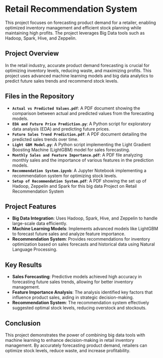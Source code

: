 # Retail Recommendation System

This project focuses on forecasting product demand for a retailer, enabling optimized inventory management and efficient stock planning while maintaining high profits. The project leverages Big Data tools such as Hadoop, Spark, Hive, and Zeppelin.

## Project Overview

In the retail industry, accurate product demand forecasting is crucial for optimizing inventory levels, reducing waste, and maximizing profits. This project uses advanced machine learning models and big data analytics to predict future sales trends and recommend stock levels.

## Files in the Repository

- **`Actual vs Predicted Values.pdf`**: A PDF document showing the comparison between actual and predicted values from the forecasting models.
- **`EDA and Future Price Prediction.py`**: A Python script for exploratory data analysis (EDA) and predicting future prices.
- **`Future Sales Trend Prediction.pdf`**: A PDF document detailing the predicted sales trends over time.
- **`Light GBM Model.py`**: A Python script implementing the Light Gradient Boosting Machine (LightGBM) model for sales forecasting.
- **`Monthly Sales and Feature Importance.pdf`**: A PDF file analyzing monthly sales and the importance of various features in the prediction models.
- **`Recommendation System.ipynb`**: A Jupyter Notebook implementing a recommendation system for optimizing stock levels.
- **`Setup of Recommendation System.pdf`**: A PDF showing the set up of Hadoop, Zeppelin and Spark for this big data Project on Retail Recommendation System

## Project Features

- **Big Data Integration**: Uses Hadoop, Spark, Hive, and Zeppelin to handle large-scale data efficiently.
- **Machine Learning Models**: Implements advanced models like LightGBM to forecast future sales and analyze feature importance.
- **Recommendation System**: Provides recommendations for inventory optimization based on sales forecasts and historical data using Natural Language Processing.

## Key Results

- **Sales Forecasting**: Predictive models achieved high accuracy in forecasting future sales trends, allowing for better inventory management.
- **Feature Importance Analysis**: The analysis identified key factors that influence product sales, aiding in strategic decision-making.
- **Recommendation System**: The recommendation system effectively suggested optimal stock levels, reducing overstock and stockouts.

## Conclusion

This project demonstrates the power of combining big data tools with machine learning to enhance decision-making in retail inventory management. By accurately forecasting product demand, retailers can optimize stock levels, reduce waste, and increase profitability.



